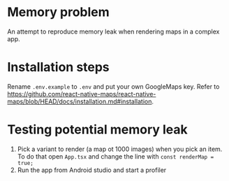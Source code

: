 

# Memory problem
An attempt to reproduce memory leak when rendering maps in a complex app.

# Installation steps
Rename `.env.example` to `.env` and put your own GoogleMaps key. Refer to https://github.com/react-native-maps/react-native-maps/blob/HEAD/docs/installation.md#installation.

# Testing potential memory leak
1. Pick a variant to render (a map ot 1000 images) when you pick an item. To do that open `App.tsx` and change the line with `const renderMap = true;`
2. Run the app from Android studio and start a profiler
